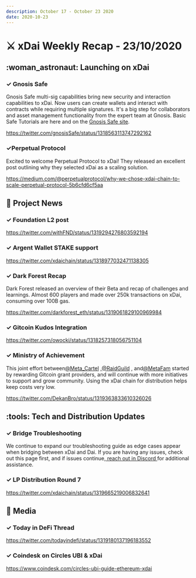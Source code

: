 ```yaml
---
description: October 17 - October 23 2020
date: 2020-10-23
---
```


# ⚔️ xDai Weekly Recap - 23/10/2020

## :woman\_astronaut: Launching on xDai

### ✓ Gnosis Safe

Gnosis Safe multi-sig capabilities bring new security and interaction capabilities to xDai. Now users can create wallets and interact with contracts while requiring multiple signatures. It's a big step for collaborators and asset management functionality from the expert team at Gnosis. Basic Safe Tutorials are here and on the [Gnosis Safe site](https://help.gnosis-safe.io/en/).

https://twitter.com/gnosisSafe/status/1318563113747292162

### ✓Perpetual Protocol

Excited to welcome Perpetual Protocol to xDai! They released an excellent post outlining why they selected xDai as a scaling solution.

https://medium.com/@perpetualprotocol/why-we-chose-xdai-chain-to-scale-perpetual-protocol-5b6cfd6cf5aa

## :butterfly: Project News

### ✓ Foundation L2 post

https://twitter.com/withFND/status/1319294276803592194

### ✓ Argent Wallet STAKE support

https://twitter.com/xdaichain/status/1318977032471138305

### ✓ Dark Forest Recap

Dark Forest released an overview of their Beta and recap of challenges and learnings. Almost 600 players and made over 250k transactions on xDai, consuming over 100B gas.

https://twitter.com/darkforest_eth/status/1319061829100969984

### ✓ Gitcoin Kudos Integration

https://twitter.com/owocki/status/1318257318056751104

### ✓ Ministry of Achievement

This joint effort between[@Meta\_Cartel](https://twitter.com/Meta\_Cartel) ,[@RaidGuild](https://twitter.com/RaidGuild) , and[@MetaFam](https://twitter.com/MetaFam) started by rewarding Gitcoin grant providers, and will continue with more initiatives to support and grow community. Using the xDai chain for distribution helps keep costs very low.

https://twitter.com/DekanBro/status/1319363833610326026

## :tools: Tech and Distribution Updates

### ✓ Bridge Troubleshooting

We continue to expand our troubleshooting guide as edge cases appear when bridging between xDai and Dai. If you are having any issues, check out this page first, and if issues continue,[ reach out in Discord ](https://discord.gg/mPJ9zkq)for additional assistance.

### ✓ LP Distribution Round 7

https://twitter.com/xdaichain/status/1319665219006832641

## :newspaper: Media

### ✓ Today in DeFi Thread

https://twitter.com/todayindefi/status/1319180137196183552

### ✓ Coindesk on Circles UBI & xDai

https://www.coindesk.com/circles-ubi-guide-ethereum-xdai
